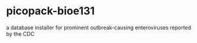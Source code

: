 # picopack-bioe131
a database installer for prominent outbreak-causing enteroviruses reported by the CDC
